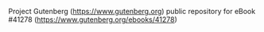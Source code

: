 Project Gutenberg (https://www.gutenberg.org) public repository for eBook #41278 (https://www.gutenberg.org/ebooks/41278)
